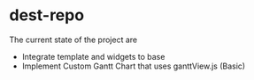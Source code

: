 # dest-repo

The current state of the project are

- Integrate template and widgets to base
- Implement Custom Gantt Chart that uses ganttView.js (Basic)
